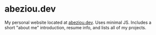# abeziou.dev
My personal website located at [abeziou.dev](https://abeziou.dev/). Uses minimal JS. Includes a short "about me" introduction, resume info, and lists all of my projects.